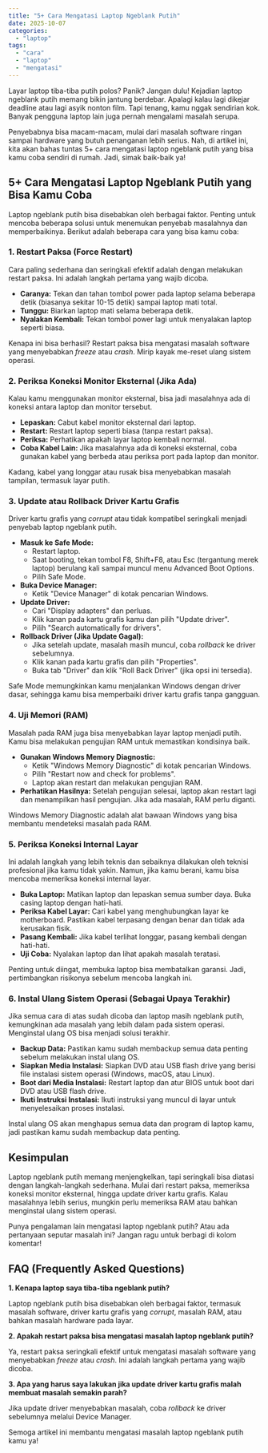 ```yaml
---
title: "5+ Cara Mengatasi Laptop Ngeblank Putih"
date: 2025-10-07
categories: 
  - "laptop"
tags: 
  - "cara"
  - "laptop"
  - "mengatasi"
---
```


Layar laptop tiba-tiba putih polos? Panik? Jangan dulu! Kejadian laptop ngeblank putih memang bikin jantung berdebar. Apalagi kalau lagi dikejar deadline atau lagi asyik nonton film. Tapi tenang, kamu nggak sendirian kok. Banyak pengguna laptop lain juga pernah mengalami masalah serupa.

Penyebabnya bisa macam-macam, mulai dari masalah software ringan sampai hardware yang butuh penanganan lebih serius. Nah, di artikel ini, kita akan bahas tuntas 5+ cara mengatasi laptop ngeblank putih yang bisa kamu coba sendiri di rumah. Jadi, simak baik-baik ya!

## 5+ Cara Mengatasi Laptop Ngeblank Putih yang Bisa Kamu Coba

Laptop ngeblank putih bisa disebabkan oleh berbagai faktor. Penting untuk mencoba beberapa solusi untuk menemukan penyebab masalahnya dan memperbaikinya. Berikut adalah beberapa cara yang bisa kamu coba:

### 1\. Restart Paksa (Force Restart)

Cara paling sederhana dan seringkali efektif adalah dengan melakukan restart paksa. Ini adalah langkah pertama yang wajib dicoba.

- **Caranya:** Tekan dan tahan tombol power pada laptop selama beberapa detik (biasanya sekitar 10-15 detik) sampai laptop mati total.
- **Tunggu:** Biarkan laptop mati selama beberapa detik.
- **Nyalakan Kembali:** Tekan tombol power lagi untuk menyalakan laptop seperti biasa.

Kenapa ini bisa berhasil? Restart paksa bisa mengatasi masalah software yang menyebabkan _freeze_ atau _crash_. Mirip kayak me-reset ulang sistem operasi.

### 2\. Periksa Koneksi Monitor Eksternal (Jika Ada)

Kalau kamu menggunakan monitor eksternal, bisa jadi masalahnya ada di koneksi antara laptop dan monitor tersebut.

- **Lepaskan:** Cabut kabel monitor eksternal dari laptop.
- **Restart:** Restart laptop seperti biasa (tanpa restart paksa).
- **Periksa:** Perhatikan apakah layar laptop kembali normal.
- **Coba Kabel Lain:** Jika masalahnya ada di koneksi eksternal, coba gunakan kabel yang berbeda atau periksa port pada laptop dan monitor.

Kadang, kabel yang longgar atau rusak bisa menyebabkan masalah tampilan, termasuk layar putih.

### 3\. Update atau Rollback Driver Kartu Grafis

Driver kartu grafis yang _corrupt_ atau tidak kompatibel seringkali menjadi penyebab laptop ngeblank putih.

- **Masuk ke Safe Mode:**
    - Restart laptop.
    - Saat booting, tekan tombol F8, Shift+F8, atau Esc (tergantung merek laptop) berulang kali sampai muncul menu Advanced Boot Options.
    - Pilih Safe Mode.
- **Buka Device Manager:**
    - Ketik "Device Manager" di kotak pencarian Windows.
- **Update Driver:**
    - Cari "Display adapters" dan perluas.
    - Klik kanan pada kartu grafis kamu dan pilih "Update driver".
    - Pilih "Search automatically for drivers".
- **Rollback Driver (Jika Update Gagal):**
    - Jika setelah update, masalah masih muncul, coba _rollback_ ke driver sebelumnya.
    - Klik kanan pada kartu grafis dan pilih "Properties".
    - Buka tab "Driver" dan klik "Roll Back Driver" (jika opsi ini tersedia).

Safe Mode memungkinkan kamu menjalankan Windows dengan driver dasar, sehingga kamu bisa memperbaiki driver kartu grafis tanpa gangguan.

### 4\. Uji Memori (RAM)

Masalah pada RAM juga bisa menyebabkan layar laptop menjadi putih. Kamu bisa melakukan pengujian RAM untuk memastikan kondisinya baik.

- **Gunakan Windows Memory Diagnostic:**
    - Ketik "Windows Memory Diagnostic" di kotak pencarian Windows.
    - Pilih "Restart now and check for problems".
    - Laptop akan restart dan melakukan pengujian RAM.
- **Perhatikan Hasilnya:** Setelah pengujian selesai, laptop akan restart lagi dan menampilkan hasil pengujian. Jika ada masalah, RAM perlu diganti.

Windows Memory Diagnostic adalah alat bawaan Windows yang bisa membantu mendeteksi masalah pada RAM.

### 5\. Periksa Koneksi Internal Layar

Ini adalah langkah yang lebih teknis dan sebaiknya dilakukan oleh teknisi profesional jika kamu tidak yakin. Namun, jika kamu berani, kamu bisa mencoba memeriksa koneksi internal layar.

- **Buka Laptop:** Matikan laptop dan lepaskan semua sumber daya. Buka casing laptop dengan hati-hati.
- **Periksa Kabel Layar:** Cari kabel yang menghubungkan layar ke motherboard. Pastikan kabel terpasang dengan benar dan tidak ada kerusakan fisik.
- **Pasang Kembali:** Jika kabel terlihat longgar, pasang kembali dengan hati-hati.
- **Uji Coba:** Nyalakan laptop dan lihat apakah masalah teratasi.

Penting untuk diingat, membuka laptop bisa membatalkan garansi. Jadi, pertimbangkan risikonya sebelum mencoba langkah ini.

### 6\. Instal Ulang Sistem Operasi (Sebagai Upaya Terakhir)

Jika semua cara di atas sudah dicoba dan laptop masih ngeblank putih, kemungkinan ada masalah yang lebih dalam pada sistem operasi. Menginstal ulang OS bisa menjadi solusi terakhir.

- **Backup Data:** Pastikan kamu sudah membackup semua data penting sebelum melakukan instal ulang OS.
- **Siapkan Media Instalasi:** Siapkan DVD atau USB flash drive yang berisi file instalasi sistem operasi (Windows, macOS, atau Linux).
- **Boot dari Media Instalasi:** Restart laptop dan atur BIOS untuk boot dari DVD atau USB flash drive.
- **Ikuti Instruksi Instalasi:** Ikuti instruksi yang muncul di layar untuk menyelesaikan proses instalasi.

Instal ulang OS akan menghapus semua data dan program di laptop kamu, jadi pastikan kamu sudah membackup data penting.

## Kesimpulan

Laptop ngeblank putih memang menjengkelkan, tapi seringkali bisa diatasi dengan langkah-langkah sederhana. Mulai dari restart paksa, memeriksa koneksi monitor eksternal, hingga update driver kartu grafis. Kalau masalahnya lebih serius, mungkin perlu memeriksa RAM atau bahkan menginstal ulang sistem operasi.

Punya pengalaman lain mengatasi laptop ngeblank putih? Atau ada pertanyaan seputar masalah ini? Jangan ragu untuk berbagi di kolom komentar!

## FAQ (Frequently Asked Questions)

**1\. Kenapa laptop saya tiba-tiba ngeblank putih?**

Laptop ngeblank putih bisa disebabkan oleh berbagai faktor, termasuk masalah software, driver kartu grafis yang _corrupt_, masalah RAM, atau bahkan masalah hardware pada layar.

**2\. Apakah restart paksa bisa mengatasi masalah laptop ngeblank putih?**

Ya, restart paksa seringkali efektif untuk mengatasi masalah software yang menyebabkan _freeze_ atau _crash_. Ini adalah langkah pertama yang wajib dicoba.

**3\. Apa yang harus saya lakukan jika update driver kartu grafis malah membuat masalah semakin parah?**

Jika update driver menyebabkan masalah, coba _rollback_ ke driver sebelumnya melalui Device Manager.

Semoga artikel ini membantu mengatasi masalah laptop ngeblank putih kamu ya!
